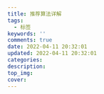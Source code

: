 ```yaml
---
title: 推荐算法详解
tags:
  - 标签
keywords: ''
comments: true
date: 2022-04-11 20:32:01
updated: 2022-04-11 20:32:01
categories:
description:
top_img:
cover:
---
```

